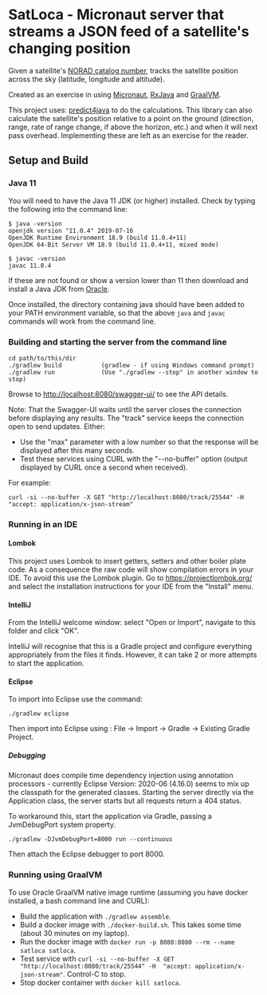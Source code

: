 # SatLoca - Micronaut server that streams a JSON feed of a satellite's changing position

Given a satellite's [NORAD catalog number](https://celestrak.com/satcat/search.php), tracks the satellite position
across the sky (latitude, longitude and altitude).

Created as an exercise in using [Micronaut](https://micronaut.io), [RxJava](https://github.com/ReactiveX/RxJava)
and [GraalVM](https://www.graalvm.org/).

This project uses: [predict4java](https://github.com/davidmoten/predict4java) to do the calculations.
This library can also calculate the satellite's position relative to a point on the ground
(direction, range, rate of range change, if above the horizon, etc.) and when it will next pass overhead.
Implementing these are left as an exercise for the reader.

## Setup and Build

### Java 11

You will need to have the Java 11 JDK (or higher) installed.  Check by typing the following into the command line:

    $ java -version
    openjdk version "11.0.4" 2019-07-16
    OpenJDK Runtime Environment 18.9 (build 11.0.4+11)
    OpenJDK 64-Bit Server VM 18.9 (build 11.0.4+11, mixed mode)
    
    $ javac -version
    javac 11.0.4

If these are not found or show a version lower than 11 then download and install a Java JDK from [Oracle](https://jdk.java.net/).

Once installed, the directory containing java should have been added to your PATH environment variable,
so that the above `java` and `javac` commands will work from the command line. 

### Building and starting the server from the command line

    cd path/to/this/dir
    ./gradlew build           (gradlew - if using Windows command prompt)
    ./gradlew run             (Use "./gradlew --stop" in another window to stop)
    
Browse to <http://localhost:8080/swagger-ui/> to see the API details.

Note: That the Swagger-UI waits until the server closes the connection before displaying any results.
The "track" service keeps the connection open to send updates.  Either:

* Use the "max" parameter with a low number so that the response will be displayed after this many seconds.
* Test these services using CURL with the "--no-buffer" option (output displayed by CURL once a second when received).

For example:

    curl -si --no-buffer -X GET "http://localhost:8080/track/25544" -H  "accept: application/x-json-stream"

### Running in an IDE

#### Lombok

This project uses Lombok to insert getters, setters and other boiler plate code.  As a consequence the raw code will
show compilation errors in your IDE.  To avoid this use the Lombok plugin. Go to <https://projectlombok.org/> and
select the installation instructions for your IDE from the "Install" menu.

#### IntelliJ

From the IntelliJ welcome window: select "Open or Import", navigate to this folder and click "OK".

IntelliJ will recognise that this is a Gradle project and configure everything appropriately from the files it finds.
However, it can take 2 or more attempts to start the application.

#### Eclipse

To import into Eclipse use the command:

    ./gradlew eclipse

Then import into Eclipse using : File -> Import -> Gradle -> Existing Gradle Project.

##### Debugging

Micronaut does compile time dependency injection using annotation processors - currently Eclipse
Version: 2020-06 (4.16.0) seems to mix up the classpath for the generated classes.  Starting the server directly via
the Application class, the server starts but all requests return a 404 status.

To workaround this, start the application via Gradle, passing a JvmDebugPort system property.

    ./gradlew -DJvmDebugPort=8000 run --continuous

Then attach the Eclipse debugger to port 8000.

### Running using GraalVM

To use Oracle GraalVM native image runtime (assuming you have docker installed, a bash command line and CURL):

* Build the application with `./gradlew assemble`.
* Build a docker image with `./docker-build.sh`.  This takes some time (about 30 minutes on my laptop).
* Run the docker image with `docker run -p 8080:8080 --rm --name satloca satloca`.
* Test service with `curl -si --no-buffer -X GET "http://localhost:8080/track/25544" -H  "accept: application/x-json-stream"`. Control-C to stop.
* Stop docker container with `docker kill satloca`.
